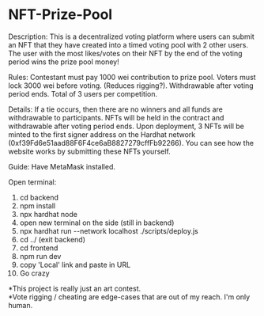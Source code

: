 # NFT-Prize-Pool

Description:
This is a decentralized voting platform where users can submit an NFT that they have created into a timed voting pool with 2 other users.
The user with the most likes/votes on their NFT by the end of the voting period wins the prize pool money!

Rules:
  Contestant must pay 1000 wei contribution to prize pool. 
  Voters must lock 3000 wei before voting. (Reduces rigging?). Withdrawable after voting period ends. 
  Total of 3 users per competition. 

Details:
  If a tie occurs, then there are no winners and all funds are withdrawable to participants. 
  NFTs will be held in the contract and withdrawable after voting period ends. 
  Upon deployment, 3 NFTs will be minted to the first signer address on the Hardhat network (0xf39Fd6e51aad88F6F4ce6aB8827279cffFb92266). You can see how the website works by          submitting these NFTs yourself. 

Guide: Have MetaMask installed.

Open terminal:
  1) cd backend
  2) npm install
  3) npx hardhat node
  4) open new terminal on the side (still in backend)
  5) npx hardhat run --network localhost ./scripts/deploy.js
  6) cd ../ (exit backend)
  7) cd frontend
  8) npm run dev
  9) copy 'Local' link and paste in URL
  10) Go crazy

*This project is really just an art contest.  
*Vote rigging / cheating are edge-cases that are out of my reach. I'm only human.


